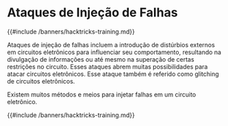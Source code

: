 # Ataques de Injeção de Falhas

{{#include /banners/hacktricks-training.md}}

Ataques de injeção de falhas incluem a introdução de distúrbios externos em circuitos eletrônicos para influenciar seu comportamento, resultando na divulgação de informações ou até mesmo na superação de certas restrições no circuito. Esses ataques abrem muitas possibilidades para atacar circuitos eletrônicos. Esse ataque também é referido como glitching de circuitos eletrônicos.

Existem muitos métodos e meios para injetar falhas em um circuito eletrônico.

{{#include /banners/hacktricks-training.md}}
